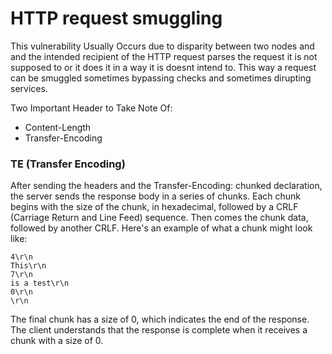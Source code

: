 # HTTP request smuggling

This vulnerability Usually Occurs due to disparity between two nodes and and the intended recipient of the HTTP request parses the request it is not supposed to or it does it in a way it is doesnt intend to. This way a request can be smuggled sometimes bypassing checks and sometimes dirupting services.


Two Important Header to Take Note Of:

- Content-Length
- Transfer-Encoding

### TE (Transfer Encoding)

After sending the headers and the Transfer-Encoding: chunked declaration, the server sends the response body in a series of chunks. Each chunk begins with the size of the chunk, in hexadecimal, followed by a CRLF (Carriage Return and Line Feed) sequence.
Then comes the chunk data, followed by another CRLF. Here's an example of what a chunk might look like:
```
4\r\n
This\r\n
7\r\n
is a test\r\n
0\r\n
\r\n

```

 The final chunk has a size of 0, which indicates the end of the response. The client understands that the response is complete when it receives a chunk with a size of 0.
